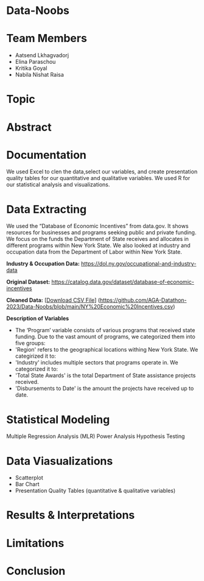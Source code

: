 # Data-Noobs

# **Team Members**
- Aatsend Lkhagvadorj
- Elina Paraschou
- Kritika Goyal
- Nabila Nishat Raisa

# **Topic**

# **Abstract**

# **Documentation**
We used Excel to clen the data,select our variables, and create presentation quality tables for our quantitative and qualitative variables. We used R for our statistical analysis and visualizations. 

# **Data Extracting**
We used the “Database of Economic Incentives” from data.gov. It shows resources for businesses and programs seeking public and private funding. We focus on the funds the Department of State receives and allocates in different programs within New York State. We also looked at industry and occupation data from the Department of Labor within New York State.

**Industry & Occupation Data:** https://dol.ny.gov/occupational-and-industry-data

**Original Dataset:** https://catalog.data.gov/dataset/database-of-economic-incentives 

**Cleaned Data:** [[Download CSV File](path/to/your/csv/NY%20Economic%20Incentives.csv)]
(https://github.com/AGA-Datathon-2023/Data-Noobs/blob/main/NY%20Economic%20Incentives.csv)

**Description of Variables**
- The ‘Program’ variable consists of various programs that received state funding. Due to the vast amount of programs, we categorized them into five groups: 
- 'Region' refers to the geographical locations withing New York State. We categirized it to:
- 'Industry' includes multiple sectors that programs operate in. We categorized it to:
- 'Total State Awards' is the total Department of State assistance projects received.
- 'Disbursements to Date' is the amount the projects have received up to date. 

# **Statistical Modeling**
Multiple Regression Analysis (MLR)
Power Analysis
Hypothesis Testing


# **Data Viasualizations**
- Scatterplot
- Bar Chart
- Presentation Quality Tables (quantitative & qualitative variables)

# **Results & Interpretations**

# **Limitations**

# **Conclusion**






